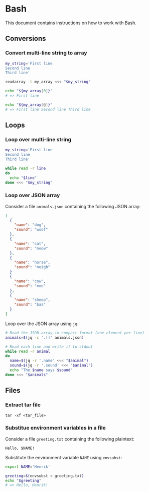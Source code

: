 # Bash

This document contains instructions on how to work with Bash.

## Conversions

### Convert multi-line string to array

```bash
my_string='First line
Second line
Third line'

readarray -t my_array <<< "$my_string"

echo "${my_array[0]}"
# => First line

echo "${my_array[@]}"
# => First line Second line Third line
```

## Loops

### Loop over multi-line string

```bash
my_string='First line
Second line
Third line'

while read -r line
do
  echo "$line"
done <<< "$my_string"
```

### Loop over JSON array

Consider a file `animals.json` containing the following JSON array:

```json
[
  {
    "name": "dog",
    "sound": "woof"
  },
  {
    "name": "cat",
    "sound": "meow"
  },
  {
    "name": "horse",
    "sound": "neigh"
  }
  {
    "name": "cow",
    "sound": "moo"
  },
  {
    "name": "sheep",
    "sound": "baa"
  }
]
```

Loop over the JSON array using `jq`:

```bash
# Read the JSON array in compact format (one element per line)
animals=$(jq -c '.[]' animals.json)

# Read each line and write it to stdout
while read -r animal
do
  name=$(jq -r '.name' <<< "$animal")
  sound=$(jq -r '.sound' <<< "$animal")
  echo "The $name says $sound"
done <<< "$animals"
```

## Files

### Extract tar file

```console
tar -xf <tar_file>
```

### Substitue environment variables in a file

Consider a file `greeting.txt` containing the following plaintext:

```text
Hello, $NAME!
```

Substitute the environment variable `NAME` using `envsubst`:

```bash
export NAME='Henrik'

greeting=$(envsubst < greeting.txt)
echo "$greeting"
# => Hello, Henrik!
```
